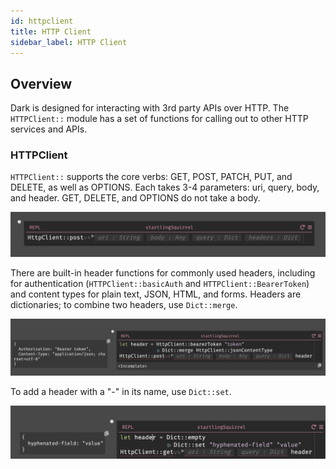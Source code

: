 ```yaml
---
id: httpclient
title: HTTP Client
sidebar_label: HTTP Client
---
```


## Overview

Dark is designed for interacting with 3rd party APIs over HTTP. The
`HTTPClient::` module has a set of functions for calling out to other HTTP
services and APIs.

### HTTPClient

`HTTPClient::` supports the core verbs: GET, POST, PATCH, PUT, and DELETE, as well as OPTIONS. Each takes 3-4 parameters: uri, query, body, and header. GET, DELETE, and OPTIONS do not take a body.

![HTTPClientPost](assets/httpclient/httpclientpost.png)

There are built-in header functions for commonly used headers, including for
authentication (`HTTPClient::basicAuth` and `HTTPClient::BearerToken`) and
content types for plain text, JSON, HTML, and forms. Headers are dictionaries;
to combine two headers, use `Dict::merge`.

![HTTPClientPost](assets/httpclient/header.png)

To add a header with a "-" in its name, use `Dict::set`.

![HTTPClientGet](assets/httpclient/hyphen.png)

